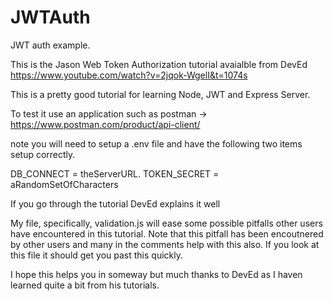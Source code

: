 # JWTAuth
JWT auth example.

This is the Jason Web Token Authorization tutorial avaialble from DevEd https://www.youtube.com/watch?v=2jqok-WgelI&t=1074s

This is a pretty good tutorial for learning Node, JWT and Express Server.

To test it use an application such as postman -> https://www.postman.com/product/api-client/


note you will need to setup a .env file and have the following two items 
setup correctly.

DB_CONNECT = theServerURL.
TOKEN_SECRET = aRandomSetOfCharacters

If you go through the tutorial DevEd explains it well

My file, specifically, validation.js will ease some possible pitfalls other users have encountered in this tutorial. Note that this pitfall has been encoutnered by other users and many in the comments help with this also. If you look at this file it should get you past this quickly.

I hope this helps you in someway but much thanks to DevEd as I haven learned quite a bit from his tutorials. 